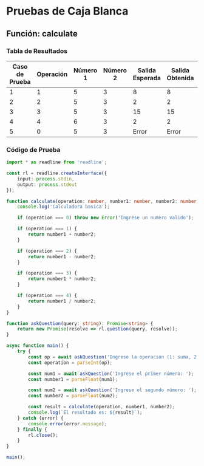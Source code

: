 # Pruebas de Caja Blanca

## Función: calculate

### Tabla de Resultados

| Caso de Prueba | Operación | Número 1 | Número 2 | Salida Esperada | Salida Obtenida | Resultado |
|----------------|-----------|----------|----------|-----------------|-----------------|-----------|
| 1              | 1         | 5        | 3        | 8               | 8               | Aprobado  |
| 2              | 2         | 5        | 3        | 2               | 2               | Aprobado  |
| 3              | 3         | 5        | 3        | 15              | 15              | Aprobado  |
| 4              | 4         | 6        | 3        | 2               | 2               | Aprobado  |
| 5              | 0         | 5        | 3        | Error           | Error           | Aprobado  |

### Código de Prueba

```typescript
import * as readline from 'readline';

const rl = readline.createInterface({
    input: process.stdin,
    output: process.stdout
});

function calculate(operation: number, number1: number, number2: number) {
    console.log('Calculadora basica');

    if (operation === 0) throw new Error('Ingrese un numero valido');

    if (operation === 1) {
        return number1 + number2;
    }

    if (operation === 2) {
        return number1 - number2;
    }

    if (operation === 3) {
        return number1 * number2;
    }

    if (operation === 4) {
        return number1 / number2;
    }
}

function askQuestion(query: string): Promise<string> {
    return new Promise(resolve => rl.question(query, resolve));
}

async function main() {
    try {
        const op = await askQuestion('Ingrese la operación (1: suma, 2: resta, 3: multiplicación, 4: división): ');
        const operation = parseInt(op);

        const num1 = await askQuestion('Ingrese el primer número: ');
        const number1 = parseFloat(num1);

        const num2 = await askQuestion('Ingrese el segundo número: ');
        const number2 = parseFloat(num2);

        const result = calculate(operation, number1, number2);
        console.log(`El resultado es: ${result}`);
    } catch (error) {
        console.error(error.message);
    } finally {
        rl.close();
    }
}

main();